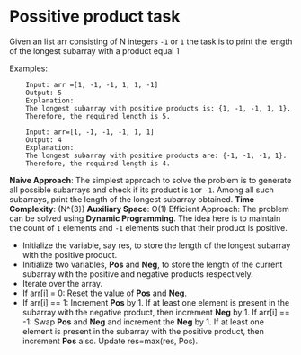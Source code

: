 # Possitive product task

Given an list arr consisting of N integers `-1` or `1` the task is to print the length of the longest subarray with a product equal 1

Examples:
```
    Input: arr =[1, -1, -1, 1, 1, -1]
    Output: 5
    Explanation:
    The longest subarray with positive products is: {1, -1, -1, 1, 1}. 
    Therefore, the required length is 5.

    Input: arr=[1, -1, -1, -1, 1, 1]
    Output: 4
    Explanation:
    The longest subarray with positive products are: {-1, -1, -1, 1}. 
    Therefore, the required length is 4.
```

**Naive Approach**: The simplest approach to solve the problem is to generate all possible subarrays and check if its product is `1`or `-1`. Among all such subarrays, print the length of the longest subarray obtained.
**Time Complexity**: (N^{3})
**Auxiliary Space**: O(1)
Efficient Approach: The problem can be solved using **Dynamic Programming**. 
The idea here is to maintain the count of `1` elements and `-1` elements such that their product is positive.

* Initialize the variable, say res, to store the length of the longest subarray with the positive product.
* Initialize two variables, **Pos** and **Neg**, to store the length of the current subarray with the positive and negative products respectively.
* Iterate over the array.
* If arr[i] = 0: Reset the value of **Pos** and **Neg**.
* If arr[i] == 1: Increment **Pos** by 1. If at least one element is present in the subarray with the negative product, then increment **Neg** by 1.
If arr[i] == -1: Swap **Pos** and **Neg** and increment the **Neg** by 1. 
If at least one element is present in the subarray with the positive product, then increment **Pos** also.
Update res=max(res, Pos).